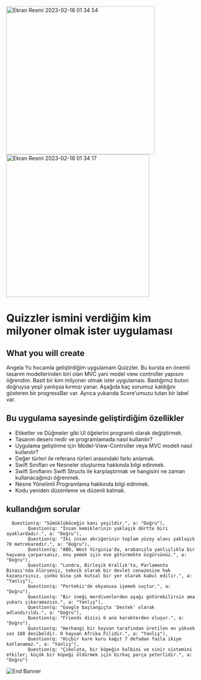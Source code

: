 <img width="394" alt="Ekran Resmi 2023-02-18 01 34 54" src="https://user-images.githubusercontent.com/77540372/219809010-62bed0a1-4376-49e9-8c78-fab382ea130b.png">

<img width="380" alt="Ekran Resmi 2023-02-18 01 34 17" src="https://user-images.githubusercontent.com/77540372/219809037-34518649-0bdb-487e-9784-c76bb01aee83.png">


#  Quizzler ismini verdiğim kim milyoner olmak ister uygulaması

## What you will create

Angela Yu hocamla geliştirdiğim uygulamam Quizzler. Bu kursta en önemli tasarım modellerinden biri olan MVC yani model view controller yapısını öğrendim.
Basit bir kim milyoner olmak ister uygulaması. Bastığımız buton doğruysa yeşil yanlışsa kırmızı yanar. Aşağıda kaç sorumuz kaldığını gösteren bir progressBar var. Ayrıca yukarıda Score'umuzu tutan bir label var.

## Bu uygulama sayesinde geliştirdiğim özellikler

* Etiketler ve Düğmeler gibi UI öğelerini programlı olarak değiştirmek.
* Tasarım deseni nedir ve programlamada nasıl kullanılır?
* Uygulama geliştirme için Model-View-Controller veya MVC modeli nasıl kullanılır?
* Değer türleri ile referans türleri arasındaki farkı anlamak. 
* Swift Sınıfları ve Nesneler oluşturma hakkında bilgi edinmek.
* Swift Sınıflarını Swift Structs ile karşılaştırmak ve hangisini ne zaman kullanacağınızı öğrenmek.
* Nesne Yönelimli Programlama hakkında bilgi edinmek.
* Kodu yeniden düzenleme ve düzenli kalmak.



## kullandığım sorular

```
  Question(q: "Sümüklüböceğin kanı yeşildir.", a: "Doğru"),
        Question(q: "İnsan kemiklerinin yaklaşık dörtte biri ayaklardadır.", a: "Doğru"),
        Question(q: "İki insan akciğerinin toplam yüzey alanı yaklaşık 70 metrekaredir.", a: "Doğru"),
        Question(q: "ABD, West Virginia'da, arabanızla yanlışlıkla bir hayvana çarparsanız, onu yemek için eve götürmekte özgürsünüz.", a: "Doğru"),
        Question(q: "Londra, Birleşik Krallık'ta, Parlamento Binası'nda ölürseniz, teknik olarak bir devlet cenazesine hak kazanırsınız, çünkü bina çok kutsal bir yer olarak kabul edilir.", a: "Yanlış"),
        Question(q: "Portekiz'de okyanusa işemek suçtur.", a: "Doğru"),
        Question(q: "Bir ineği merdivenlerden aşağı götürebilirsin ama yukarı çıkaramazsın.", a: "Yanlış"),
        Question(q: "Google başlangıçta 'Destek' olarak adlandırıldı.", a: "Doğru"),
        Question(q: "Friends dizisi 6 ana karakterden oluşur.", a: "Doğru"),
        Question(q: "Herhangi bir hayvan tarafından üretilen en yüksek ses 188 desibeldir. O hayvan Afrika Filidir.", a: "Yanlış"),
        Question(q: "Hiçbir kare kuru kağıt 7 defadan fazla ikiye katlanamaz.", a: "Yanlış"),
        Question(q: "Çikolata, bir köpeğin kalbini ve sinir sistemini etkiler; küçük bir köpeği öldürmek için birkaç parça yeterlidir.", a: "Doğru")

```



![End Banner](Documentation/readme-end-banner.png)
